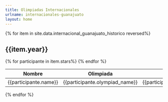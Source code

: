```yaml
---
title: Olimpiadas Internacionales
urlname: internacionales-guanajuato
layout: home
---
```


  <div class= "row">
  {% for item in site.data.internacional_guanajuato_historico reversed%}
  <h2 class="text-center">{{item.year}}</h2>
  <table class="table table-dark table-hover">
    <thead>
      <tr>
        <th scope="col">Nombre</th>
        <th scope="col">Olimpiada</th>
        <th scope="col">Logro</th>
      </tr>
    </thead>
    <tbody>
    {% for participante in item.stars%}
    <tr>
      <td>{{participante.name}}</td>
      <td>{{participante.olympiad_name}}</td>
      <td>{{participante.achievement}}</td>
    </tr>
    {% endfor %}
    </tbody>
  </table>
  {% endfor %}
</div>